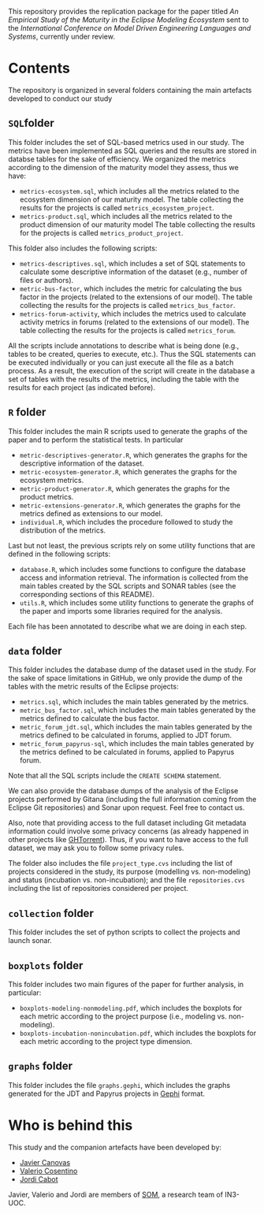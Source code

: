 This repository provides the replication package for the paper titled _An Empirical Study of the Maturity in the Eclipse Modeling Ecosystem_ sent to the _International Conference on Model Driven Engineering Languages and Systems_, currently under review.

Contents
===
The repository is organized in several folders containing the main artefacts developed to conduct our study

`SQL`folder
--
This folder includes the set of SQL-based metrics used in our study. The metrics have been implemented as SQL queries and the results are stored in databse tables for the sake of efficiency. We organized the metrics according to the dimension of the maturity model they assess, thus we have:

* `metrics-ecosystem.sql`, which includes all the metrics related to the ecosystem dimension of our maturity model. The table collecting the results for the projects is called `metrics_ecosystem_project`.
* `metrics-product.sql`, which includes all the metrics related to the product dimension of our maturity model The table collecting the results for the projects is called `metrics_product_project`.

This folder also includes the following scripts:

* `metrics-descriptives.sql`, which includes a set of SQL statements to calculate some descriptive information of the dataset (e.g., number of files or authors).
* `metric-bus-factor`, which includes the metric for calculating the bus factor in the projects (related to the extensions of our model). The table collecting the results for the projects is called `metrics_bus_factor`.
* `metrics-forum-activity`, which includes the metrics used to calculate activity metrics in forums (related to the extensions of our model). The table collecting the results for the projects is called `metrics_forum`.

All the scripts include annotations to describe what is being done (e.g., tables to be created, queries to execute, etc.). Thus the SQL statements can be executed individually or you can just execute all the file as a batch process.  As a result, the execution of the script will create in the database a set of tables with the results of the metrics, including the table with the results for each project (as indicated before).

`R` folder
--
This folder includes the main R scripts used to generate the graphs of the paper and to perform the statistical tests. In particular

* `metric-descriptives-generator.R`, which generates the graphs for the descriptive information of the dataset.
* `metric-ecosystem-generator.R`, which generates the graphs for the ecosystem metrics.
* `metric-product-generator.R`, which generates the graphs for the product metrics.
* `metric-extensions-generator.R`, which generates the graphs for the metrics defined as extensions to our model.
* `individual.R`, which includes the procedure followed to study the distribution of the metrics.

Last but not least, the previous scripts rely on some utility functions that are defined in the following scripts:
* `database.R`, which includes some functions to configure the database access and information retrieval. The information is collected from the main tables created by the SQL scripts and SONAR tables (see the corresponding sections of this README).
* `utils.R`, which includes some utility functions to generate the graphs of the paper and imports some libraries required for the analysis.

Each file has been annotated to describe what we are doing in each step.

`data` folder
--
This folder includes the database dump of the dataset used in the study. For the sake of space limitations in GitHub, we only provide the dump of the tables with the metric results of the Eclipse projects:

* `metrics.sql`, which includes the main tables generated by the metrics.
* `metric_bus_factor.sql`, which includes the main tables generated by the metrics defined to calculate the bus factor.
* `metric_forum_jdt.sql`, which includes the main tables generated by the metrics defined to be calculated in forums, applied to JDT forum.
* `metric_forum_papyrus-sql`, which includes the main tables generated by the metrics defined to be calculated in forums, applied to Papyrus forum.

Note that all the SQL scripts include the `CREATE SCHEMA` statement.

We can also provide the database dumps of the analysis of the Eclipse projects performed by Gitana (including  the full information coming from the Eclipse Git repositories) and Sonar upon request. Feel free to contact us.

Also, note that providing access to the full dataset including Git metadata information could involve some privacy concerns (as already happened in other projects like [GHTorrent](https://github.com/ghtorrent/ghtorrent.org/issues/32)). Thus, if you want to have access to the full dataset, we may ask you to follow some privacy rules.

The folder also includes the file `project_type.cvs` including the list of projects considered in the study, its purpose (modelling vs. non-modeling) and status (incubation vs. non-incubation); and the file `repositories.cvs` including the list of repositories considered per project.


`collection` folder
--
This folder includes the set of python scripts to collect the projects and launch sonar.


`boxplots` folder
--
This folder includes two main figures of the paper for further analysis, in particular:

* `boxplots-modeling-nonmodeling.pdf`, which includes the boxplots for each metric according to the project purpose (i.e., modeling vs. non-modeling).
* `boxplots-incubation-nonincubation.pdf`, which includes the boxplots for each metric according to the project type dimension.

`graphs` folder
--
This folder includes the file `graphs.gephi`, which includes the graphs generated for the JDT and Papyrus projects in [Gephi](https://gephi.org/) format.

Who is behind this
===

This study and the companion artefacts have been developed by:

* [Javier Canovas](http://github.com/jlcanovas/ "Javier Canovas")
* [Valerio Cosentino](http://github.com/valeriocos/ "Valerio Cosentino")
* [Jordi Cabot](http://github.com/jcabot/ "Jordi Cabot")

Javier, Valerio and Jordi are members of [SOM](http://som-research.uoc.edu), a research team of IN3-UOC.

